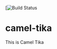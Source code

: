 [![Build Status](https://travis-ci.org/garethahealy/camel-tika.svg?branch=master)

# camel-tika
This is Camel Tika
